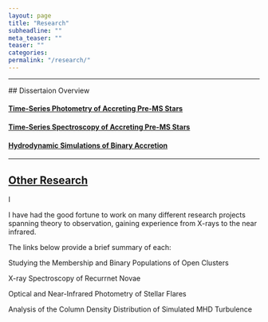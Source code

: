 ```yaml
---
layout: page
title: "Research"
subheadline: ""
meta_teaser: ""
teaser: ""
categories:
permalink: "/research/"
---
```

<hr>
## Dissertaion Overview



#### <a href='https://tofflemire.github.io/photometry/'> Time-Series Photometry of Accreting Pre-MS Stars </a>

#### <a href='https://tofflemire.github.io/spectroscopy/'> Time-Series Spectroscopy of Accreting Pre-MS Stars </a>

#### <a href='https://tofflemire.github.io/sims/'> Hydrodynamic Simulations of Binary Accretion </a>

<hr>

## <a href='https://tofflemire.github.io/other_research/'>Other Research</a>
I 

I have had the good fortune to work on many different research projects spanning theory to observation, gaining experience from X-rays to the near infrared. 

The links below provide a brief summary of each:

Studying the Membership and Binary Populations of Open Clusters

X-ray Spectroscopy of Recurrnet Novae

Optical and Near-Infrared Photometry of Stellar Flares

Analysis of the Column Density Distribution of Simulated MHD Turbulence
